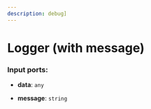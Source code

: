 ```yaml
---
description: debug]
---
```


# Logger (with message)

### Input ports:

* __data__: `any`


* __message__: `string`

